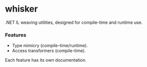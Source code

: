 # whisker
.NET IL weaving utilities, designed for compile-time and runtime use.

### Features
* Type mimicry (compile-time/runtime).
* Access transformers (compile-time).

Each feature has its own documentation.